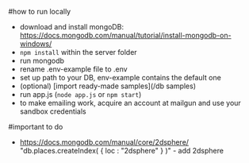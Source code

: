 #how to run locally

- download and install mongoDB: https://docs.mongodb.com/manual/tutorial/install-mongodb-on-windows/
- `npm install` within the server folder
- run mongodb
- rename .env-example file to .env
- set up path to your DB, env-example contains the default one
- (optional) [import ready-made samples](/db samples)
- run app.js (`node app.js` or `npm start`)
- to make emailing work, acquire an account at mailgun and use your sandbox credentials

#important to do
- https://docs.mongodb.com/manual/core/2dsphere/ "db.places.createIndex( { loc : "2dsphere" } )" - add 2dsphere
